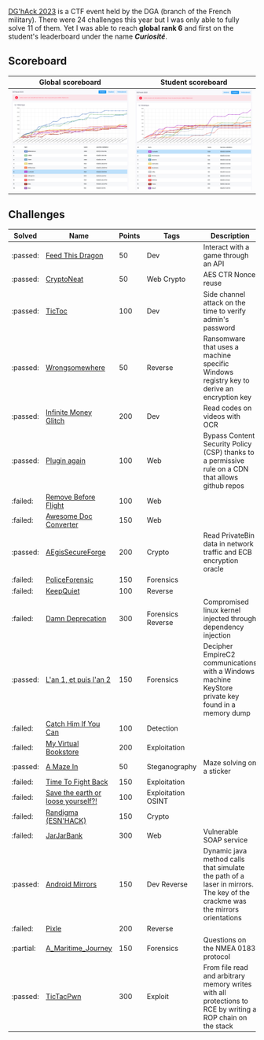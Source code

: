 [DG'hAck 2023](dghack.fr) is a CTF event held by the DGA (branch of the French military). There were 24 challenges this year but I was only able to fully solve 11 of them. Yet I was able to reach **global rank 6** and first on the student's leaderboard under the name **_Curiosité_**.

## Scoreboard

| Global scoreboard | Student scoreboard |
| ----------------- | ------------------ |
| ![Global scoreboard](_img/global_sb.png) | ![Student scoreboard](_img/student_sb.png) |

## Challenges

| Solved | Name | Points | Tags | Description |
| ------ | ---- | ------ | ---- | ----------- |
| :passed: | [Feed This Dragon](#feed-this-dragon) | 50 | Dev | Interact with a game through an API |
| :passed: | [CryptoNeat](#cryptoneat) | 50 | Web Crypto | AES CTR Nonce reuse |
| :passed: | [TicToc](#tictoc) | 100 | Dev | Side channel attack on the time to verify admin's password |
| :passed: | [Wrongsomewhere](#wrongsomewhere) | 50 | Reverse | Ransomware that uses a machine specific Windows registry key to derive an encryption key |
| :passed: | [Infinite Money Glitch](#infinite-money-glitch) | 200 | Dev | Read codes on videos with OCR |
| :passed: | [Plugin again](#plugin-again) | 100 | Web | Bypass Content Security Policy (CSP) thanks to a permissive rule on a CDN that allows github repos |
| :failed: | [Remove Before Flight](#remove-before-flight) | 100 | Web |  |
| :failed: | [Awesome Doc Converter](#awesome-doc-converter) | 150 | Web |  |
| :passed: | [AEgisSecureForge](#aegissecureforge) | 200 | Crypto | Read PrivateBin data in network traffic and ECB encryption oracle |
| :failed: | [PoliceForensic](#policeforensic) | 150 | Forensics |  |
| :failed: | [KeepQuiet](#keepquiet) | 100 | Reverse |  |
| :failed: | [Damn Deprecation](#damn-deprecation) | 300 | Forensics Reverse | Compromised linux kernel injected through dependency injection |
| :passed: | [L'an 1, et puis l'an 2](#lan-1-et-puis-lan-2) | 150 | Forensics | Decipher EmpireC2 communications with a Windows machine KeyStore private key found in a memory dump |
| :failed: | [Catch Him If You Can](#catch-him-if-you-can) | 100 | Detection |  |
| :failed: | [My Virtual Bookstore](#my-virtual-bookstore) | 200 | Exploitation |  |
| :passed: | [A Maze In](#a-maze-in) | 50 | Steganography | Maze solving on a sticker |
| :failed: | [Time To Fight Back](#time-to-fight-back) | 150 | Exploitation |  |
| :failed: | [Save the earth or loose yourself?!](#save-the-earth-or-loose-yourself) | 100 | Exploitation OSINT |  |
| :failed: | [Randigma (ESN'HACK)](#randigma-esnhack) | 150 | Crypto |  |
| :failed: | [JarJarBank](#jarjarbank) | 300 | Web | Vulnerable SOAP service |
| :passed: | [Android Mirrors](#android-mirrors) | 150 | Dev Reverse | Dynamic java method calls that simulate the path of a laser in mirrors. The key of the crackme was the mirrors orientations |
| :failed: | [Pixle](#pixle) | 200 | Reverse |  |
| :partial: | [A_Maritime_Journey](#a_maritime_journey) | 150 | Forensics | Questions on the NMEA 0183 protocol |
| :passed: | [TicTacPwn](#tictacpwn-créé-par-w00dy-esnhack) | 300 | Exploit | From file read and arbitrary memory writes with all protections to RCE by writing a ROP chain on the stack |
